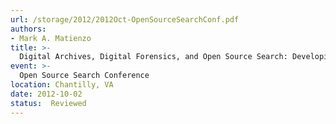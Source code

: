 ```yaml
---
url: /storage/2012/2012Oct-OpenSourceSearchConf.pdf
authors:
- Mark A. Matienzo
title: >-
  Digital Archives, Digital Forensics, and Open Source Search: Developing Together
event: >-
  Open Source Search Conference
location: Chantilly, VA
date: 2012-10-02
status:  Reviewed
---
```

